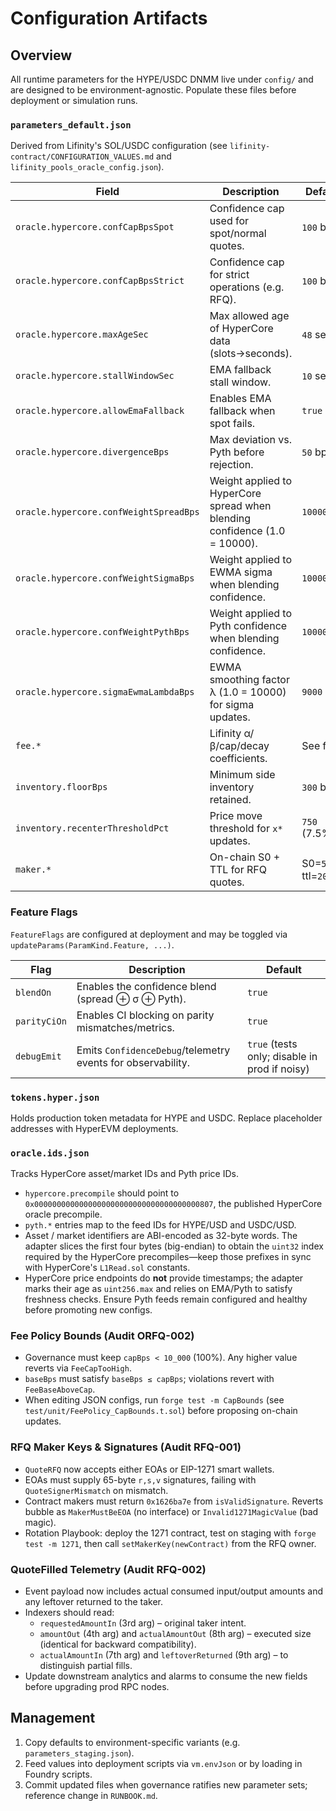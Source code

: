 # Configuration Artifacts

## Overview
All runtime parameters for the HYPE/USDC DNMM live under `config/` and are designed to be environment-agnostic. Populate these files before deployment or simulation runs.

### `parameters_default.json`
Derived from Lifinity's SOL/USDC configuration (see `lifinity-contract/CONFIGURATION_VALUES.md` and `lifinity_pools_oracle_config.json`).

| Field | Description | Default |
|-------|-------------|---------|
| `oracle.hypercore.confCapBpsSpot` | Confidence cap used for spot/normal quotes. | `100` bps |
| `oracle.hypercore.confCapBpsStrict` | Confidence cap for strict operations (e.g. RFQ). | `100` bps |
| `oracle.hypercore.maxAgeSec` | Max allowed age of HyperCore data (slots→seconds). | `48` sec |
| `oracle.hypercore.stallWindowSec` | EMA fallback stall window. | `10` sec |
| `oracle.hypercore.allowEmaFallback` | Enables EMA fallback when spot fails. | `true` |
| `oracle.hypercore.divergenceBps` | Max deviation vs. Pyth before rejection. | `50` bps |
| `oracle.hypercore.confWeightSpreadBps` | Weight applied to HyperCore spread when blending confidence (1.0 = 10000). | `10000` |
| `oracle.hypercore.confWeightSigmaBps` | Weight applied to EWMA sigma when blending confidence. | `10000` |
| `oracle.hypercore.confWeightPythBps` | Weight applied to Pyth confidence when blending confidence. | `10000` |
| `oracle.hypercore.sigmaEwmaLambdaBps` | EWMA smoothing factor λ (1.0 = 10000) for sigma updates. | `9000` |
| `fee.*` | Lifinity α/β/cap/decay coefficients. | See file |
| `inventory.floorBps` | Minimum side inventory retained. | `300` bps |
| `inventory.recenterThresholdPct` | Price move threshold for `x*` updates. | `750` (7.5%) |
| `maker.*` | On-chain S0 + TTL for RFQ quotes. | S0=`5000`, ttl=`200ms` |

### Feature Flags
`FeatureFlags` are configured at deployment and may be toggled via `updateParams(ParamKind.Feature, ...)`.

| Flag | Description | Default |
|------|-------------|---------|
| `blendOn` | Enables the confidence blend (spread ⊕ σ ⊕ Pyth). | `true` |
| `parityCiOn` | Enables CI blocking on parity mismatches/metrics. | `true` |
| `debugEmit` | Emits `ConfidenceDebug`/telemetry events for observability. | `true` (tests only; disable in prod if noisy) |

### `tokens.hyper.json`
Holds production token metadata for HYPE and USDC. Replace placeholder addresses with HyperEVM deployments.

### `oracle.ids.json`
Tracks HyperCore asset/market IDs and Pyth price IDs.
- `hypercore.precompile` should point to `0x0000000000000000000000000000000000000807`, the published HyperCore oracle precompile.
- `pyth.*` entries map to the feed IDs for HYPE/USD and USDC/USD.
- Asset / market identifiers are ABI-encoded as 32-byte words. The adapter slices the first four bytes (big-endian) to obtain the `uint32` index required by the HyperCore precompiles—keep those prefixes in sync with HyperCore's `L1Read.sol` constants.
- HyperCore price endpoints do **not** provide timestamps; the adapter marks their age as `uint256.max` and relies on EMA/Pyth to satisfy freshness checks. Ensure Pyth feeds remain configured and healthy before promoting new configs.

### Fee Policy Bounds (Audit ORFQ-002)
- Governance must keep `capBps < 10_000` (100%). Any higher value reverts via `FeeCapTooHigh`.
- `baseBps` must satisfy `baseBps ≤ capBps`; violations revert with `FeeBaseAboveCap`.
- When editing JSON configs, run `forge test -m CapBounds` (see `test/unit/FeePolicy_CapBounds.t.sol`) before proposing on-chain updates.

### RFQ Maker Keys & Signatures (Audit RFQ-001)
- `QuoteRFQ` now accepts either EOAs or EIP-1271 smart wallets.
- EOAs must supply 65-byte `r,s,v` signatures, failing with `QuoteSignerMismatch` on mismatch.
- Contract makers must return `0x1626ba7e` from `isValidSignature`. Reverts bubble as `MakerMustBeEOA` (no interface) or `Invalid1271MagicValue` (bad magic).
- Rotation Playbook: deploy the 1271 contract, test on staging with `forge test -m 1271`, then call `setMakerKey(newContract)` from the RFQ owner.

### QuoteFilled Telemetry (Audit RFQ-002)
- Event payload now includes actual consumed input/output amounts and any leftover returned to the taker.
- Indexers should read:
  - `requestedAmountIn` (3rd arg) – original taker intent.
  - `amountOut` (4th arg) and `actualAmountOut` (8th arg) – executed size (identical for backward compatibility).
  - `actualAmountIn` (7th arg) and `leftoverReturned` (9th arg) – to distinguish partial fills.
- Update downstream analytics and alarms to consume the new fields before upgrading prod RPC nodes.

## Management
1. Copy defaults to environment-specific variants (e.g. `parameters_staging.json`).
2. Feed values into deployment scripts via `vm.envJson` or by loading in Foundry scripts.
3. Commit updated files when governance ratifies new parameter sets; reference change in `RUNBOOK.md`.
